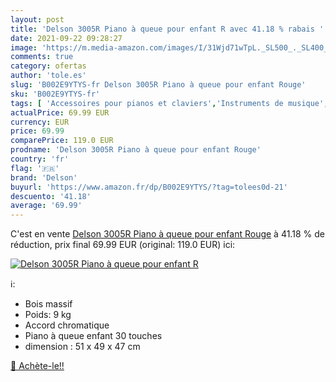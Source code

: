 ```yaml
---
layout: post
title: 'Delson 3005R Piano à queue pour enfant R avec 41.18 % rabais '
date: 2021-09-22 09:28:27
image: 'https://m.media-amazon.com/images/I/31Wjd71wTpL._SL500_._SL400_.jpg'
comments: true
category: ofertas
author: 'tole.es'
slug: 'B002E9YTYS-fr Delson 3005R Piano à queue pour enfant Rouge'
sku: 'B002E9YTYS-fr'
tags: [ 'Accessoires pour pianos et claviers','Instruments de musique','Instruments de musique et Sono','Pianos et claviers','Pianos à queue','delson', ]
actualPrice: 69.99 EUR
currency: EUR
price: 69.99
comparePrice: 119.0 EUR
prodname: 'Delson 3005R Piano à queue pour enfant Rouge'
country: 'fr'
flag: '🇫🇷'
brand: 'Delson'
buyurl: 'https://www.amazon.fr/dp/B002E9YTYS/?tag=tolees0d-21'
descuento: '41.18'
average: '69.99'
---
```


C'est en vente [Delson 3005R Piano à queue pour enfant Rouge](https://www.amazon.fr/dp/B002E9YTYS/?tag=tolees0d-21)  à  41.18 % de réduction, prix final  69.99 EUR (original: 119.0 EUR) ici:

[![Delson 3005R Piano à queue pour enfant R](https://m.media-amazon.com/images/I/31Wjd71wTpL._SL500_._SL400_.jpg)](https://www.amazon.fr/dp/B002E9YTYS/?tag=tolees0d-21)

ℹ️:

- Bois massif
- Poids: 9 kg
- Accord chromatique
- Piano à queue enfant 30 touches
- dimension : 51 x 49 x 47 cm

[🛒 Achète-le!!](https://www.amazon.fr/dp/B002E9YTYS/?tag=tolees0d-21)

